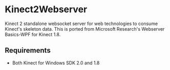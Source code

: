 # Kinect2Webserver

Kinect 2 standalone websocket server for web technologies to consume Kinect's skeleton data. This is ported from Microsoft Research's Webserver Basics-WPF for Kinect 1.8.

## Requirements

- Both Kinect for Windows SDK 2.0 and 1.8
